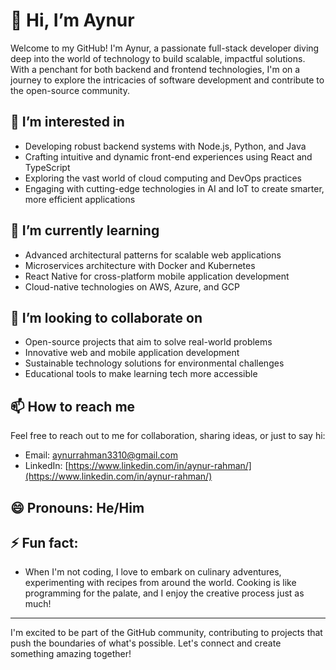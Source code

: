 # 👋 Hi, I’m Aynur

Welcome to my GitHub! I'm Aynur, a passionate full-stack developer diving deep into the world of technology to build scalable, impactful solutions. With a penchant for both backend and frontend technologies, I'm on a journey to explore the intricacies of software development and contribute to the open-source community.

## 👀 I’m interested in
- Developing robust backend systems with Node.js, Python, and Java
- Crafting intuitive and dynamic front-end experiences using React and TypeScript
- Exploring the vast world of cloud computing and DevOps practices
- Engaging with cutting-edge technologies in AI and IoT to create smarter, more efficient applications

## 🌱 I’m currently learning
- Advanced architectural patterns for scalable web applications
- Microservices architecture with Docker and Kubernetes
- React Native for cross-platform mobile application development
- Cloud-native technologies on AWS, Azure, and GCP

## 💞️ I’m looking to collaborate on
- Open-source projects that aim to solve real-world problems
- Innovative web and mobile application development
- Sustainable technology solutions for environmental challenges
- Educational tools to make learning tech more accessible

## 📫 How to reach me
Feel free to reach out to me for collaboration, sharing ideas, or just to say hi:
- Email: [aynurrahman3310@gmail.com](mailto:aynurrahman3310@gmail.com)
- LinkedIn: [https://www.linkedin.com/in/aynur-rahman/](https://www.linkedin.com/in/aynur-rahman/)

## 😄 Pronouns: He/Him

## ⚡ Fun fact:
- When I'm not coding, I love to embark on culinary adventures, experimenting with recipes from around the world. Cooking is like programming for the palate, and I enjoy the creative process just as much!

---

I'm excited to be part of the GitHub community, contributing to projects that push the boundaries of what's possible. Let's connect and create something amazing together!

<!---
dareDEVil-aynur/dareDEVil-aynur is a ✨ special ✨ repository because its `README.md` (this file) appears on your GitHub profile.
You can click the Preview link to take a look at your changes.
--->
